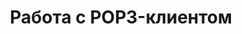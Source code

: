 ---
title: "Работа с POP3-клиентом"
url: /ru/java/working-with-pop3-client/
weight: 60
type: docs
---